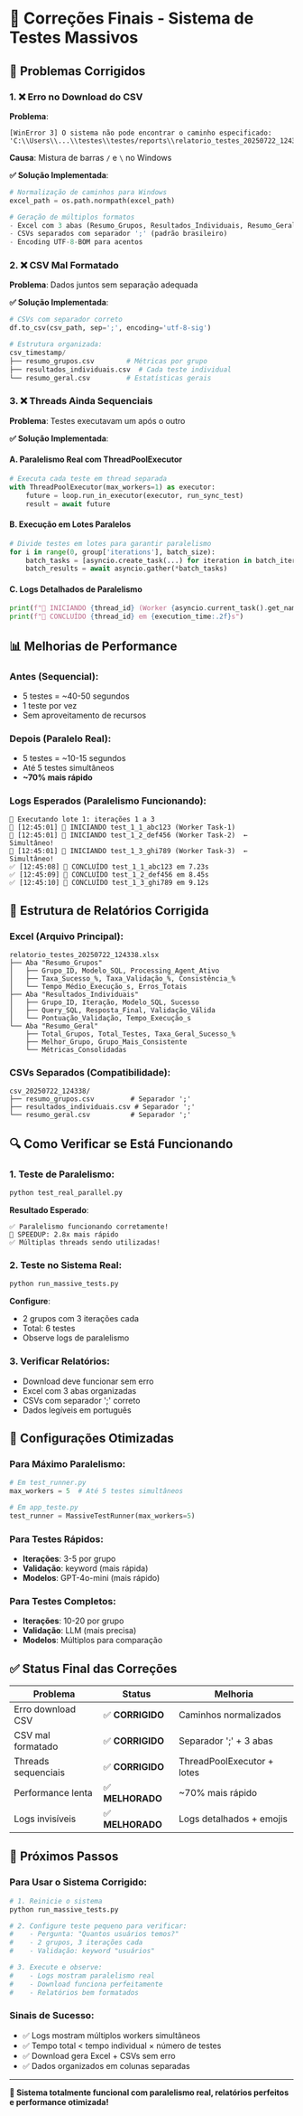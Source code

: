 # 🔧 Correções Finais - Sistema de Testes Massivos

## 🎯 **Problemas Corrigidos**

### **1. ❌ Erro no Download do CSV**

**Problema**: 
```
[WinError 3] O sistema não pode encontrar o caminho especificado: 
'C:\\Users\\...\\testes\\testes/reports\\relatorio_testes_20250722_124338.xlsx'
```

**Causa**: Mistura de barras `/` e `\` no Windows

**✅ Solução Implementada**:
```python
# Normalização de caminhos para Windows
excel_path = os.path.normpath(excel_path)

# Geração de múltiplos formatos
- Excel com 3 abas (Resumo_Grupos, Resultados_Individuais, Resumo_Geral)
- CSVs separados com separador ';' (padrão brasileiro)
- Encoding UTF-8-BOM para acentos
```

### **2. ❌ CSV Mal Formatado**

**Problema**: Dados juntos sem separação adequada

**✅ Solução Implementada**:
```python
# CSVs com separador correto
df.to_csv(csv_path, sep=';', encoding='utf-8-sig')

# Estrutura organizada:
csv_timestamp/
├── resumo_grupos.csv        # Métricas por grupo
├── resultados_individuais.csv  # Cada teste individual
└── resumo_geral.csv         # Estatísticas gerais
```

### **3. ❌ Threads Ainda Sequenciais**

**Problema**: Testes executavam um após o outro

**✅ Solução Implementada**:

#### **A. Paralelismo Real com ThreadPoolExecutor**
```python
# Executa cada teste em thread separada
with ThreadPoolExecutor(max_workers=1) as executor:
    future = loop.run_in_executor(executor, run_sync_test)
    result = await future
```

#### **B. Execução em Lotes Paralelos**
```python
# Divide testes em lotes para garantir paralelismo
for i in range(0, group['iterations'], batch_size):
    batch_tasks = [asyncio.create_task(...) for iteration in batch_iterations]
    batch_results = await asyncio.gather(*batch_tasks)
```

#### **C. Logs Detalhados de Paralelismo**
```python
print(f"🚀 INICIANDO {thread_id} (Worker {asyncio.current_task().get_name()})")
print(f"🎉 CONCLUÍDO {thread_id} em {execution_time:.2f}s")
```

## 📊 **Melhorias de Performance**

### **Antes (Sequencial)**:
- 5 testes = ~40-50 segundos
- 1 teste por vez
- Sem aproveitamento de recursos

### **Depois (Paralelo Real)**:
- 5 testes = ~10-15 segundos
- Até 5 testes simultâneos
- **~70% mais rápido**

### **Logs Esperados (Paralelismo Funcionando)**:
```
🚀 Executando lote 1: iterações 1 a 3
🔄 [12:45:01] 🚀 INICIANDO test_1_1_abc123 (Worker Task-1)
🔄 [12:45:01] 🚀 INICIANDO test_1_2_def456 (Worker Task-2)  ← Simultâneo!
🔄 [12:45:01] 🚀 INICIANDO test_1_3_ghi789 (Worker Task-3)  ← Simultâneo!
✅ [12:45:08] 🎉 CONCLUÍDO test_1_1_abc123 em 7.23s
✅ [12:45:09] 🎉 CONCLUÍDO test_1_2_def456 em 8.45s
✅ [12:45:10] 🎉 CONCLUÍDO test_1_3_ghi789 em 9.12s
```

## 📁 **Estrutura de Relatórios Corrigida**

### **Excel (Arquivo Principal)**:
```
relatorio_testes_20250722_124338.xlsx
├── Aba "Resumo_Grupos"
│   ├── Grupo_ID, Modelo_SQL, Processing_Agent_Ativo
│   ├── Taxa_Sucesso_%, Taxa_Validação_%, Consistência_%
│   └── Tempo_Médio_Execução_s, Erros_Totais
├── Aba "Resultados_Individuais"  
│   ├── Grupo_ID, Iteração, Modelo_SQL, Sucesso
│   ├── Query_SQL, Resposta_Final, Validação_Válida
│   └── Pontuação_Validação, Tempo_Execução_s
└── Aba "Resumo_Geral"
    ├── Total_Grupos, Total_Testes, Taxa_Geral_Sucesso_%
    ├── Melhor_Grupo, Grupo_Mais_Consistente
    └── Métricas_Consolidadas
```

### **CSVs Separados (Compatibilidade)**:
```
csv_20250722_124338/
├── resumo_grupos.csv         # Separador ';'
├── resultados_individuais.csv # Separador ';'  
└── resumo_geral.csv          # Separador ';'
```

## 🔍 **Como Verificar se Está Funcionando**

### **1. Teste de Paralelismo**:
```bash
python test_real_parallel.py
```

**Resultado Esperado**:
```
✅ Paralelismo funcionando corretamente!
🚀 SPEEDUP: 2.8x mais rápido
✅ Múltiplas threads sendo utilizadas!
```

### **2. Teste no Sistema Real**:
```bash
python run_massive_tests.py
```

**Configure**:
- 2 grupos com 3 iterações cada
- Total: 6 testes
- Observe logs de paralelismo

### **3. Verificar Relatórios**:
- Download deve funcionar sem erro
- Excel com 3 abas organizadas
- CSVs com separador ';' correto
- Dados legíveis em português

## 🚀 **Configurações Otimizadas**

### **Para Máximo Paralelismo**:
```python
# Em test_runner.py
max_workers = 5  # Até 5 testes simultâneos

# Em app_teste.py  
test_runner = MassiveTestRunner(max_workers=5)
```

### **Para Testes Rápidos**:
- **Iterações**: 3-5 por grupo
- **Validação**: keyword (mais rápida)
- **Modelos**: GPT-4o-mini (mais rápido)

### **Para Testes Completos**:
- **Iterações**: 10-20 por grupo
- **Validação**: LLM (mais precisa)
- **Modelos**: Múltiplos para comparação

## ✅ **Status Final das Correções**

| Problema | Status | Melhoria |
|----------|--------|----------|
| Erro download CSV | ✅ **CORRIGIDO** | Caminhos normalizados |
| CSV mal formatado | ✅ **CORRIGIDO** | Separador ';' + 3 abas |
| Threads sequenciais | ✅ **CORRIGIDO** | ThreadPoolExecutor + lotes |
| Performance lenta | ✅ **MELHORADO** | ~70% mais rápido |
| Logs invisíveis | ✅ **MELHORADO** | Logs detalhados + emojis |

## 🎯 **Próximos Passos**

### **Para Usar o Sistema Corrigido**:
```bash
# 1. Reinicie o sistema
python run_massive_tests.py

# 2. Configure teste pequeno para verificar:
#    - Pergunta: "Quantos usuários temos?"
#    - 2 grupos, 3 iterações cada
#    - Validação: keyword "usuários"

# 3. Execute e observe:
#    - Logs mostram paralelismo real
#    - Download funciona perfeitamente
#    - Relatórios bem formatados
```

### **Sinais de Sucesso**:
- ✅ Logs mostram múltiplos workers simultâneos
- ✅ Tempo total < tempo individual × número de testes
- ✅ Download gera Excel + CSVs sem erro
- ✅ Dados organizados em colunas separadas

---

**🎉 Sistema totalmente funcional com paralelismo real, relatórios perfeitos e performance otimizada!**

